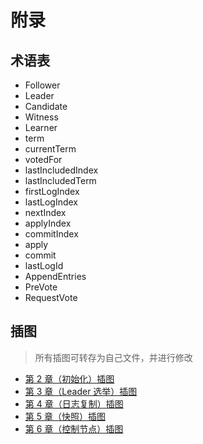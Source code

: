 附录
===

术语表
---

* Follower
* Leader
* Candidate
* Witness
* Learner
* term
* currentTerm
* votedFor
* lastIncludedIndex
* lastIncludedTerm
* firstLogIndex
* lastLogIndex
* nextIndex
* applyIndex
* commitIndex
* apply
* commit
* lastLogId
* AppendEntries
* PreVote
* RequestVote

插图
---
> 所有插图可转存为自己文件，并进行修改
* [第 2 章（初始化）插图](https://www.processon.com/view/link/66516c4458a2f04e36809d9f)
* [第 3 章（Leader 选举）插图](https://www.processon.com/view/link/66516dffccd08773bc695caa)
* [第 4 章（日志复制）插图](https://www.processon.com/view/link/6651a0121c7a086ae00a6570?cid=66487db0cfe67e27899ac314)
* [第 5 章（快照）插图](https://www.processon.com/view/link/6651a052659699314dddecc3?cid=6646bf5f42522905d00dd9c0)
* [第 6 章（控制节点）插图](https://www.processon.com/view/link/6651a0a70093d90a515ccc96?cid=6646bf5f42522905d00dd9b9)
